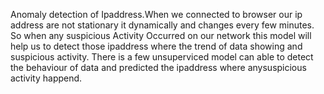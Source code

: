 Anomaly detection of Ipaddress.When we connected to browser our ip address are not stationary it dynamically and changes every few minutes. So when any suspicious Activity Occurred
on our network this model will help us to detect those ipaddress where the trend of data showing and suspicious activity. There is a few unsuperviced model can able to detect the 
behaviour of data and predicted the ipaddress where anysuspicious  activity happend.

